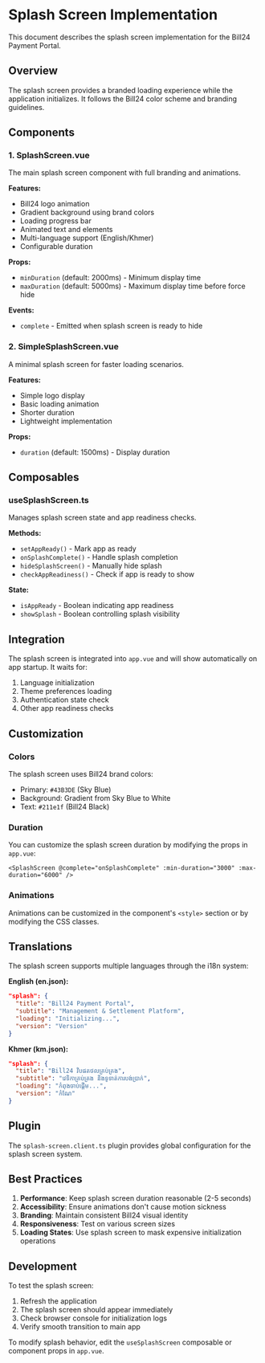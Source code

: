 # Splash Screen Implementation

This document describes the splash screen implementation for the Bill24 Payment Portal.

## Overview

The splash screen provides a branded loading experience while the application initializes. It follows the Bill24 color scheme and branding guidelines.

## Components

### 1. SplashScreen.vue

The main splash screen component with full branding and animations.

**Features:**

- Bill24 logo animation
- Gradient background using brand colors
- Loading progress bar
- Animated text and elements
- Multi-language support (English/Khmer)
- Configurable duration

**Props:**

- `minDuration` (default: 2000ms) - Minimum display time
- `maxDuration` (default: 5000ms) - Maximum display time before force hide

**Events:**

- `complete` - Emitted when splash screen is ready to hide

### 2. SimpleSplashScreen.vue

A minimal splash screen for faster loading scenarios.

**Features:**

- Simple logo display
- Basic loading animation
- Shorter duration
- Lightweight implementation

**Props:**

- `duration` (default: 1500ms) - Display duration

## Composables

### useSplashScreen.ts

Manages splash screen state and app readiness checks.

**Methods:**

- `setAppReady()` - Mark app as ready
- `onSplashComplete()` - Handle splash completion
- `hideSplashScreen()` - Manually hide splash
- `checkAppReadiness()` - Check if app is ready to show

**State:**

- `isAppReady` - Boolean indicating app readiness
- `showSplash` - Boolean controlling splash visibility

## Integration

The splash screen is integrated into `app.vue` and will show automatically on app startup. It waits for:

1. Language initialization
2. Theme preferences loading
3. Authentication state check
4. Other app readiness checks

## Customization

### Colors

The splash screen uses Bill24 brand colors:

- Primary: `#43B3DE` (Sky Blue)
- Background: Gradient from Sky Blue to White
- Text: `#211e1f` (Bill24 Black)

### Duration

You can customize the splash screen duration by modifying the props in `app.vue`:

```vue
<SplashScreen @complete="onSplashComplete" :min-duration="3000" :max-duration="6000" />
```

### Animations

Animations can be customized in the component's `<style>` section or by modifying the CSS classes.

## Translations

The splash screen supports multiple languages through the i18n system:

**English (en.json):**

```json
"splash": {
  "title": "Bill24 Payment Portal",
  "subtitle": "Management & Settlement Platform",
  "loading": "Initializing...",
  "version": "Version"
}
```

**Khmer (km.json):**

```json
"splash": {
  "title": "Bill24 វិបផតថលគ្រប់គ្រង",
  "subtitle": "វេទិកាគ្រប់គ្រង និងទូទាត់ការបង់ប្រាក់",
  "loading": "កំពុងចាប់ផ្តើម...",
  "version": "កំណែ"
}
```

## Plugin

The `splash-screen.client.ts` plugin provides global configuration for the splash screen system.

## Best Practices

1. **Performance**: Keep splash screen duration reasonable (2-5 seconds)
2. **Accessibility**: Ensure animations don't cause motion sickness
3. **Branding**: Maintain consistent Bill24 visual identity
4. **Responsiveness**: Test on various screen sizes
5. **Loading States**: Use splash screen to mask expensive initialization operations

## Development

To test the splash screen:

1. Refresh the application
2. The splash screen should appear immediately
3. Check browser console for initialization logs
4. Verify smooth transition to main app

To modify splash behavior, edit the `useSplashScreen` composable or component props in `app.vue`.
